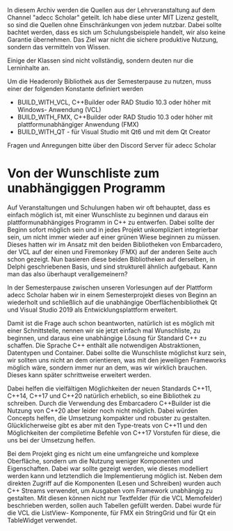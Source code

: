 
In diesem Archiv werden die Quellen aus der Lehrveranstaltung auf dem Channel "adecc Scholar" geteilt. Ich habe diese unter MIT Lizenz gestellt, so sind die Quellen ohne Einschränkungen von jedem nutzbar. Dabei sollte bachtet werden, dass es sich um Schulungsbeispiele handelt, wir also keine Garantie übernehmen. Das Ziel war nicht die sichere produktive Nutzung, sondern das vermitteln von Wissen.

Einige der Klassen sind nicht vollständig, sondern deuten nur die Lerninhalte an. 

Um die Headeronly Bibliothek aus der Semesterpause zu nutzen, muss einer der folgenden Konstante definiert werden
- BUILD_WITH_VCL, C++Builder oder RAD Studio 10.3 oder höher mit Windows- Anwendung (VCL)
- BUILD_WITH_FMX, C++Builder oder RAD Studio 10.3 oder höher mit plattformunabhängiger Anwendung (FMX)
- BUILD_WITH_QT - für Visual Studio mit Qt6 und mit dem Qt Creator

Fragen und Anregungen bitte über den Discord Server für adecc Scholar

# Von der Wunschliste zum unabhängiggen Programm

Auf Veranstaltungen und Schulungen haben wir oft behauptet, dass es einfach möglich ist, mit einer Wunschliste zu beginnen und daraus ein plattformunabhängiges Programm in C++ zu entwerfen. Dabei sollte der Beginn sofort möglich sein und in jedes Projekt unkompliziert integrierbar sein, um nicht immer wieder auf einer grünen Wiese beginnen zu müssen. Dieses hatten wir im Ansatz mit den beiden Bibliotheken von Embarcadero, der VCL auf der einen und Firemonkey (FMX) auf der anderen Seite auch schon gezeigt. Nun basieren diese beiden Bibliotheken auf derselben, in Delphi geschriebenen Basis, und sind strukturell ähnlich aufgebaut. Kann man das also überhaupt  verallgemeinern?

In der Semesterpause zwischen unseren Vorlesungen auf der Plattform adecc Scholar haben wir in einem Semesterprojekt dieses von Beginn an wiederholt und schließlich auf die unabhängige Oberflächenbibliothek Qt und Visual Studio 2019 als Entwicklungsplattform erweitert.

Damit ist die Frage auch schon beantworten, natürlich ist es möglich mit einer Schnittstelle, nennen wir sie jetzt einfach mal Wunschliste, zu beginnen, und daraus eine unabhängige Lösung für Standard C++ zu schaffen. Die Sprache C++ enthält alle notwendigen Abstraktionen, Datentypen und Container. Dabei sollte die Wunschliste möglichst kurz sein, wir sollten uns nicht an dem orientieren, was mit den jeweiligen Frameworks möglich wäre, sondern immer nur an dem, was wir wirklich brauchen. Dieses kann später schrittweise erweitert werden.

Dabei helfen die vielfältigen Möglichkeiten der neuen Standards C++11, C++14, C++17 und C++20 natürlich erheblich, so eine Bibliothek zu schreiben. Durch die Verwendung des Embarcadero C++Builder ist die Nutzung von C++20 aber leider noch nicht möglich. Dabei würden Concepts helfen, die Umsetzung kompakter und robuster zu gestalten. Glücklicherweise gibt es aber mit den Type-treats von C++11 und den Möglichkeiten der compiletime Befehle von C++17 Vorstufen für diese, die uns bei der Umsetzung helfen.

Bei dem Projekt ging es nicht um eine umfangreiche und komplexe Oberfläche, sondern um die Nutzung weniger Komponenten und Eigenschaften. Dabei war sollte gezeigt werden, wie dieses modelliert werden kann und letztendlich die Implementierung möglich ist. Neben dem direkten Zugriff auf die Komponenten (Lesen und Schreiben) wurden auch C++ Streams verwendet, um Ausgaben vom Framework unabhängig zu gestalten. Mit diesen können nicht nur Textfelder (für die VCL Memofelder) beschrieben werden, sollen auch Tabellen gefüllt werden. Dabei wurde für die VCL die ListView- Komponente, für FMX ein StringGrid und für Qt ein TableWidget verwendet. 


